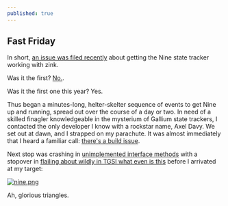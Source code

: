 ```yaml
---
published: true
---
```

## Fast Friday

In short, [an issue was filed recently](https://gitlab.freedesktop.org/mesa/mesa/-/issues/4935) about getting the Nine state tracker working with zink.

Was it the first? [No.](https://gitlab.freedesktop.org/mesa/mesa/-/issues/3170).

Was it the first one this year? Yes.

Thus began a minutes-long, helter-skelter sequence of events to get Nine up and running, spread out over the course of a day or two. In need of a skilled finagler knowledgeable in the mysterium of Gallium state trackers, I contacted the only developer I know with a rockstar name, Axel Davy. We set out at dawn, and I strapped on my parachute. It was almost immediately that I heard a familiar call: [there's a build issue](https://gitlab.freedesktop.org/mesa/mesa/-/merge_requests/11467).

Next stop was crashing in [unimplemented interface methods](https://gitlab.freedesktop.org/mesa/mesa/-/merge_requests/11466) with a stopover in [flailing about wildly in TGSI what even is this](https://gitlab.freedesktop.org/mesa/mesa/-/merge_requests/11468) before I arrivated at my target:

[![nine.png]({{site.url}}/assets/nine.png)]({{site.url}}/assets/nine.png)

Ah, glorious triangles.

